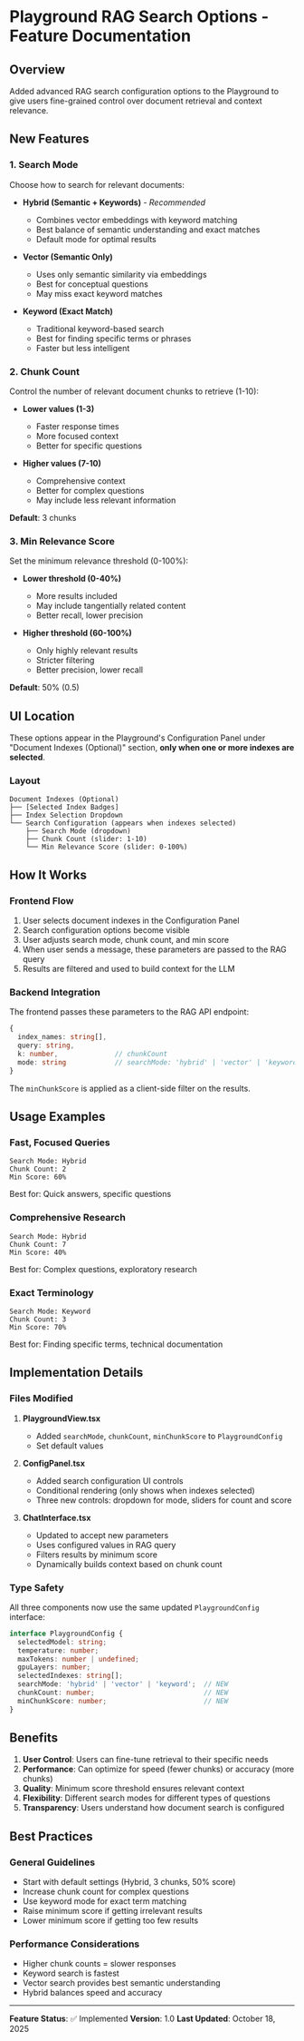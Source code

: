 # Playground RAG Search Options - Feature Documentation

## Overview
Added advanced RAG search configuration options to the Playground to give users fine-grained control over document retrieval and context relevance.

## New Features

### 1. **Search Mode** 
Choose how to search for relevant documents:

- **Hybrid (Semantic + Keywords)** - *Recommended*
  - Combines vector embeddings with keyword matching
  - Best balance of semantic understanding and exact matches
  - Default mode for optimal results

- **Vector (Semantic Only)**
  - Uses only semantic similarity via embeddings
  - Best for conceptual questions
  - May miss exact keyword matches

- **Keyword (Exact Match)**
  - Traditional keyword-based search
  - Best for finding specific terms or phrases
  - Faster but less intelligent

### 2. **Chunk Count**
Control the number of relevant document chunks to retrieve (1-10):

- **Lower values (1-3)**
  - Faster response times
  - More focused context
  - Better for specific questions

- **Higher values (7-10)**
  - Comprehensive context
  - Better for complex questions
  - May include less relevant information

**Default**: 3 chunks

### 3. **Min Relevance Score**
Set the minimum relevance threshold (0-100%):

- **Lower threshold (0-40%)**
  - More results included
  - May include tangentially related content
  - Better recall, lower precision

- **Higher threshold (60-100%)**
  - Only highly relevant results
  - Stricter filtering
  - Better precision, lower recall

**Default**: 50% (0.5)

## UI Location
These options appear in the Playground's Configuration Panel under "Document Indexes (Optional)" section, **only when one or more indexes are selected**.

### Layout
```
Document Indexes (Optional)
├── [Selected Index Badges]
├── Index Selection Dropdown
└── Search Configuration (appears when indexes selected)
    ├── Search Mode (dropdown)
    ├── Chunk Count (slider: 1-10)
    └── Min Relevance Score (slider: 0-100%)
```

## How It Works

### Frontend Flow
1. User selects document indexes in the Configuration Panel
2. Search configuration options become visible
3. User adjusts search mode, chunk count, and min score
4. When user sends a message, these parameters are passed to the RAG query
5. Results are filtered and used to build context for the LLM

### Backend Integration
The frontend passes these parameters to the RAG API endpoint:
```typescript
{
  index_names: string[],
  query: string,
  k: number,              // chunkCount
  mode: string            // searchMode: 'hybrid' | 'vector' | 'keyword'
}
```

The `minChunkScore` is applied as a client-side filter on the results.

## Usage Examples

### Fast, Focused Queries
```
Search Mode: Hybrid
Chunk Count: 2
Min Score: 60%
```
Best for: Quick answers, specific questions

### Comprehensive Research
```
Search Mode: Hybrid
Chunk Count: 7
Min Score: 40%
```
Best for: Complex questions, exploratory research

### Exact Terminology
```
Search Mode: Keyword
Chunk Count: 3
Min Score: 70%
```
Best for: Finding specific terms, technical documentation

## Implementation Details

### Files Modified
1. **PlaygroundView.tsx**
   - Added `searchMode`, `chunkCount`, `minChunkScore` to `PlaygroundConfig`
   - Set default values

2. **ConfigPanel.tsx**
   - Added search configuration UI controls
   - Conditional rendering (only shows when indexes selected)
   - Three new controls: dropdown for mode, sliders for count and score

3. **ChatInterface.tsx**
   - Updated to accept new parameters
   - Uses configured values in RAG query
   - Filters results by minimum score
   - Dynamically builds context based on chunk count

### Type Safety
All three components now use the same updated `PlaygroundConfig` interface:
```typescript
interface PlaygroundConfig {
  selectedModel: string;
  temperature: number;
  maxTokens: number | undefined;
  gpuLayers: number;
  selectedIndexes: string[];
  searchMode: 'hybrid' | 'vector' | 'keyword';  // NEW
  chunkCount: number;                           // NEW
  minChunkScore: number;                        // NEW
}
```

## Benefits

1. **User Control**: Users can fine-tune retrieval to their specific needs
2. **Performance**: Can optimize for speed (fewer chunks) or accuracy (more chunks)
3. **Quality**: Minimum score threshold ensures relevant context
4. **Flexibility**: Different search modes for different types of questions
5. **Transparency**: Users understand how document search is configured

## Best Practices

### General Guidelines
- Start with default settings (Hybrid, 3 chunks, 50% score)
- Increase chunk count for complex questions
- Use keyword mode for exact term matching
- Raise minimum score if getting irrelevant results
- Lower minimum score if getting too few results

### Performance Considerations
- Higher chunk counts = slower responses
- Keyword search is fastest
- Vector search provides best semantic understanding
- Hybrid balances speed and accuracy

---

**Feature Status**: ✅ Implemented
**Version**: 1.0
**Last Updated**: October 18, 2025
